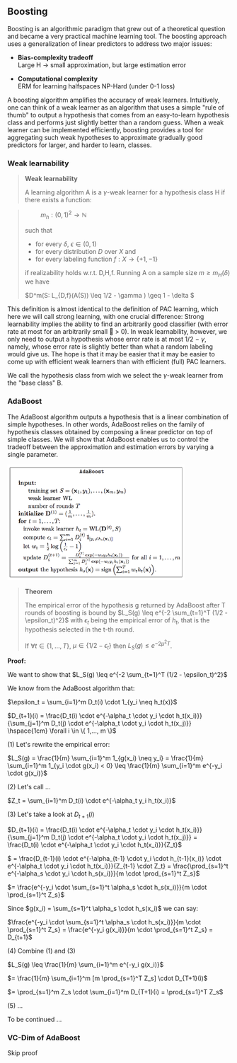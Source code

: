 ## Boosting

Boosting is an algorithmic paradigm that grew out of a theoretical question and
became a very practical machine learning tool. The boosting approach uses a
generalization of linear predictors to address two major issues:

- **Bias-complexity tradeoff**  
  Large H $\rightarrow$ small approximation, but large estimation error

- **Computational complexity**  
  ERM for learning halfspaces NP-Hard (under 0-1 loss)
  
  
A boosting algorithm amplifies the accuracy of weak learners. Intuitively, one can think of
a weak learner as an algorithm that uses a simple "rule of thumb" to output a
hypothesis that comes from an easy-to-learn hypothesis class and performs just
slightly better than a random guess. When a weak learner can be implemented
efficiently, boosting provides a tool for aggregating such weak hypotheses to
approximate gradually good predictors for larger, and harder to learn, classes.


### Weak learnability

> **Weak learnability**
> 
> A learning algorithm A is a $\gamma$-weak learner for a hypothesis class H
if there exists a function: 

> $\hspace{1cm} m_h: (0,1)^2 \rightarrow \mathbb{N}$
>
> such that
>
> - for every $\delta$, $\epsilon \in (0,1)$
> - for every distribution $D$ over $X$ and
> - for every labeling function $f: X \rightarrow \{+1,-1\}$
> 
> if realizability holds w.r.t. D,H,f. Running A on a sample size $m \geq m_H(\delta)$ we have 
> 
> $D^m(S: L_{D,f}(A(S)) \leq 1/2 - \gamma ) \geq 1 - \delta $

This definition is almost identical to the definition of PAC learning, which
here we will call strong learning, with one crucial difference: Strong learnability
implies the ability to find an arbitrarily good classifier (with error rate at most for an arbitrarily small  > 0). In weak learnability, however, we only need to
output a hypothesis whose error rate is at most 1/2 − $\gamma$, namely, whose error
rate is slightly better than what a random labeling would give us. The hope is
that it may be easier that it may be easier to come up with efficient weak learners than with efficient (full) PAC learners.

We call the hypothesis class from wich we select the $\gamma$-weak learner from the "base class" B.


### AdaBoost

The AdaBoost algorithm outputs a hypothesis that is a linear combination of simple hypotheses. In other words, AdaBoost relies on the family of hypothesis classes obtained by composing a linear predictor on top of simple classes. We will show that AdaBoost enables
us to control the tradeoff between the approximation and estimation errors by
varying a single parameter.

<img src="images/boosting/adaboost_algo.png" width="400px" />

> **Theorem**
> 
> The empirical error of the hypothesis g returned by AdaBoost after T rounds of boosting is bound by $L_S(g) \leq e^{-2 \sum_{t=1}^T (1/2 - \epsilon_t)^2}$ with $\epsilon_t$ being the empirical error of $h_t$, that is the hypothesis selected in the t-th round.
> 
> If $\forall t \in \{ 1,..., T\}$, $\mu \in \{ 1/2 - \epsilon_t \}$ then $L_S(g) \leq e^{-2\mu^2T}$.


**Proof:**

We want to show that $L_S(g) \leq e^{-2 \sum_{t=1}^T (1/2 - \epsilon_t)^2}$

We know from the AdaBoost algorithm that:

$\epsilon_t = \sum_{i=1}^m D_t(i) \cdot 1_{y_i \neq h_t(x)}$

$D_{t+1}(i) = \frac{D_t(i) \cdot e^{-\alpha_t \cdot y_i \cdot h_t(x_i)}}{\sum_{j=1}^m D_t(j) \cdot e^{-\alpha_t \cdot y_i \cdot h_t(x_j)}} \hspace{1cm} \forall i \in \{ 1,..., m \}$

(1) Let's rewrite the empirical error:

$L_S(g) = \frac{1}{m} \sum_{i=1}^m 1_{g(x_i) \neq y_i} = \frac{1}{m} \sum_{i=1}^m 1_{y_i \cdot g(x_i) < 0} \leq \frac{1}{m} \sum_{i=1}^m e^{-y_i \cdot g(x_i)}$

(2) Let's call ...

$Z_t = \sum_{i=1}^m D_t(i) \cdot e^{-\alpha_t y_i h_t(x_i)}$

(3) Let's take a look at $D_{t+1}(i)$


$D_{t+1}(i) = \frac{D_t(i) \cdot e^{-\alpha_t \cdot y_i \cdot h_t(x_i)}}{\sum_{j=1}^m D_t(j) \cdot e^{-\alpha_t \cdot y_i \cdot h_t(x_j)}} = \frac{D_t(i) \cdot e^{-\alpha_t \cdot y_i \cdot h_t(x_i)}}{Z_t}$

$ = \frac{D_{t-1}(i) \cdot e^{-\alpha_{t-1} \cdot y_i \cdot h_{t-1}(x_i)} \cdot e^{-\alpha_t \cdot y_i \cdot h_t(x_i)}}{Z_{t-1} \cdot Z_t} = \frac{\prod_{s=1}^t e^{-\alpha_s \cdot y_i \cdot h_s(x_i)}}{m \cdot \prod_{s=1}^t Z_s}$

$= \frac{e^{-y_i \cdot \sum_{s=1}^t \alpha_s \cdot h_s(x_i)}}{m \cdot \prod_{s=1}^t Z_s}$

Since $g(x_i) = \sum_{s=1}^t \alpha_s \cdot h_s(x_i)$ we can say:

$\frac{e^{-y_i \cdot \sum_{s=1}^t \alpha_s \cdot h_s(x_i)}}{m \cdot \prod_{s=1}^t Z_s} = \frac{e^{-y_i g(x_i)}}{m \cdot \prod_{s=1}^t Z_s} = D_{t+1}$

(4) Combine (1) and (3)

$L_S(g) \leq \frac{1}{m} \sum_{i=1}^m e^{-y_i g(x_i)}$

$= \frac{1}{m} \sum_{i=1}^m [m \prod_{s=1}^T Z_s] \cdot D_{T+1}(i)$

$= \prod_{s=1}^m Z_s \cdot \sum_{i=1}^m D_{T+1}(i) = \prod_{s=1}^T Z_s$

(5) ...

To be continued ...

### VC-Dim of AdaBoost

Skip proof